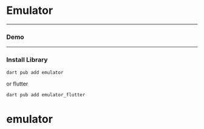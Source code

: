 # Emulator


---

### Demo

---

### Install Library

```bash
dart pub add emulator
```

or flutter

```bash
dart pub add emulator_flutter
```
 # emulator
